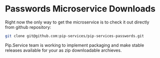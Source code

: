 # Passwords Microservice Downloads

Right now the only way to get the microservice is to check it out directly from github repository:

```bash
git clone git@github.com:pip-services/pip-services-passwords.git
```

Pip.Service team is working to implement packaging and make stable releases available for your 
as zip downloadable archieves.